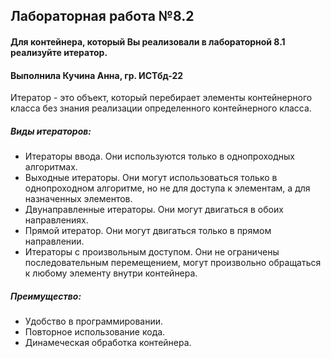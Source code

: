 ## Лабораторная работа №8.2
#### Для контейнера, который Вы реализовали в лабораторной 8.1 реализуйте итератор.
#### Выполнила Кучина Анна, гр. ИСТбд-22

Итератор - это объект, который перебирает элементы контейнерного класса без знания реализации определенного контейнерного класса.

##### Виды итераторов:
- Итераторы ввода. Они используются только в однопроходных алгоритмах.
- Выходные итераторы. Они могут использоваться только в однопроходном алгоритме, но не для доступа к элементам, а для назначенных элементов.
- Двунаправленные итераторы. Они могут двигаться в обоих направлениях.
- Прямой итератор. Они могут двигаться только в прямом направлении.
- Итераторы с произвольным доступом. Они не ограничены последовательным перемещением, могут произвольно обращаться к любому элементу внутри контейнера.

##### Преимущество: 
- Удобство в программировании.
- Повторное использование кода.
- Динамеческая обработка контейнера.